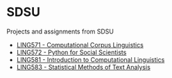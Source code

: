 # SDSU
Projects and assignments from SDSU

- [LING571 - Computational Corpus Linguistics](./LING571/)
- [LING572 - Python for Social Scientists](./LING572/)
- [LING581 - Introduction to Computational Linguistics](./LING581/)
- [LING583 - Statistical Methods of Text Analysis](./LING583/)
